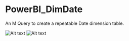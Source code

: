 # PowerBI_DimDate
An M Query to create a repeatable Date dimension table.

![Alt text]([https://raw.githubusercontent.com/mathewrtaylor/PowerBI_DimDate/screenshots/DimDate_1.png?raw=true "Optional Title")
![Alt text](/.../<screenshots>/DimDate_1.png?raw=true "Optional Title")
